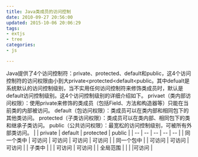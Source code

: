 ```yaml
---
title: Java类成员的访问控制
date: 2010-09-27 20:56:00
updated: 2015-10-06 20:06:29
tags: 
- extjs
- tree
categories: 
- js

---
```

Java提供了4个访问控制符：private、protected、default和public，这4个访问控制符的访问权限由小到大private<protected<default<public。其中defualt是系统默认的访问控制级别，当不实用任何访问控制符来修饰类成员时，默认是default访问控制级别。这4个访问控制级别的详细介绍如下。
privaet（类内部访问权限）：使用private来修饰的类成员（包括Field、方法和构造器等）只能在当前类的内部被访问。
default（包访问权限）：类成员可以在类内部和相同包下的其他类访问。
protected（子类访问权限）：类成员可以在类内部、相同包下的类和继承子类访问。
public（公共访问权限）：最宽松的访问控制级别，可被所有外部类访问。
|  | private | default | protected | public |
| -- | -- | -- | -- | -- |
| 同一个类中 | 可访问 | 可访问 | 可访问 | 可访问 |
| 同一个包中 | | 可访问 | 可访问 | 可访问 |
| 子类中	 |  |   | 可访问 | 可访问 | 
| 全局范围 |   |   |  |可访问 |